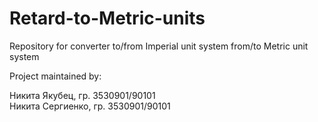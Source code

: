 # Retard-to-Metric-units
Repository for converter to/from Imperial unit system from/to Metric unit system 
  
  
Project maintained by:
  
Никита Якубец, гр. 3530901/90101 \
Никита Сергиенко, гр. 3530901/90101 
